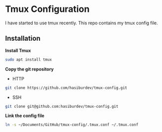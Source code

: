 # Tmux Configuration

I have started to use tmux recently. This repo contains my tmux config file.

## Installation

**Install Tmux**

```bash
sudo apt install tmux
```

**Copy the git repository**

- HTTP

```bash
git clone https://github.com/hasiburdev/tmux-config.git
```

- SSH

```bash
git clone git@github.com:hasiburdev/tmux-config.git
```

**Link the config file**

```bash
ln -s ~/Documents/GitHub/tmux-config/.tmux.conf ~/.tmux.conf
```
